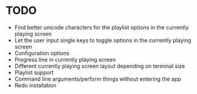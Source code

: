 # TODO
- Find better unicode characters for the playlist options in the currently playing screen
- Let the user input single keys to toggle options in the currently playing screen
- Configuration options
- Progress line in currently playing screen
- Different currently playing screen layout depending on terminal size
- Playlist support
- Command line arguments/perform things without entering the app
- Redo installation